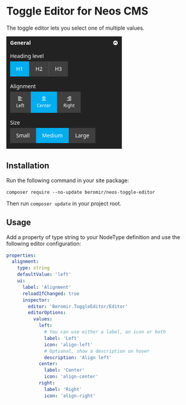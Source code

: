 # Toggle Editor for Neos CMS

The toggle editor lets you select one of multiple values.

![Example of the toggle editor in the Neos CMS backend](./docs/images/editor-example.png)

## Installation

Run the following command in your site package:

```
composer require --no-update beromir/neos-toggle-editor
```

Then run `composer update` in your project root.

## Usage

Add a property of type string to your NodeType definition and use the following editor configuration:

```yaml
properties:
  alignment:
    type: string
    defaultValue: 'left'
    ui:
      label: 'Alignment'
      reloadIfChanged: true
      inspector:
        editor: 'Beromir.ToggleEditor/Editor'
        editorOptions:
          values:
            left:
              # You can use either a label, an icon or both
              label: 'Left'
              icon: 'align-left'
              # Optional, show a description on hover
              description: 'Align left'
            center:
              label: 'Center'
              icon: 'align-center'
            right:
              label: 'Right'
              icon: 'align-right'
```
